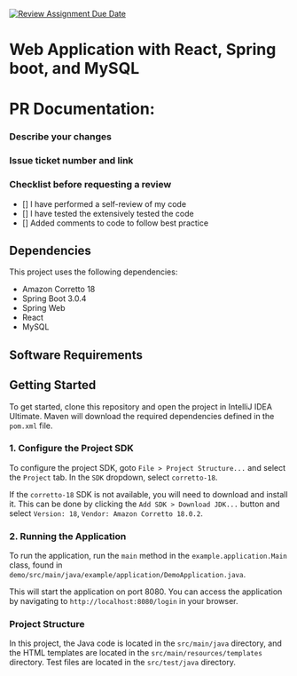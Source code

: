 [![Review Assignment Due Date](https://classroom.github.com/assets/deadline-readme-button-8d59dc4de5201274e310e4c54b9627a8934c3b88527886e3b421487c677d23eb.svg)](https://classroom.github.com/a/cgVKkZfY)
# Web Application with React, Spring boot, and MySQL

# PR Documentation:

### Describe your changes

### Issue ticket number and link

### Checklist before requesting a review
- [] I have performed a self-review of my code
- [] I have tested the extensively tested the code
- [] Added comments to code to follow best practice

## Dependencies

This project uses the following dependencies:

- Amazon Corretto 18
- Spring Boot 3.0.4
- Spring Web
- React
- MySQL

## Software Requirements

## Getting Started

To get started, clone this repository and open the project in IntelliJ IDEA Ultimate. Maven will download the required dependencies defined in the `pom.xml` file.

### 1. Configure the Project SDK

To configure the project SDK, goto `File > Project Structure...` and select the `Project` tab. In the `SDK` dropdown, select `corretto-18`. 

If the `corretto-18` SDK is not available, you will need to download and install it. This can be done by clicking the `Add SDK > Download JDK...` button and select `Version: 18`, `Vendor: Amazon Corretto 18.0.2`.

### 2. Running the Application

To run the application, run the `main` method in the `example.application.Main` class, found in `demo/src/main/java/example/application/DemoApplication.java`.

This will start the application on port 8080. You can access the application by navigating to `http://localhost:8080/login` in your browser.

### Project Structure

In this project, the Java code is located in the `src/main/java` directory, and the HTML templates are located in the `src/main/resources/templates` directory. Test files are located in the `src/test/java` directory.
